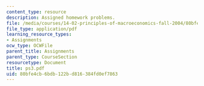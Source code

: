 ```yaml
---
content_type: resource
description: Assigned homework problems.
file: /media/courses/14-02-principles-of-macroeconomics-fall-2004/80bfe4cb6bdb122bd816384fd0ef7863_ps3.pdf
file_type: application/pdf
learning_resource_types:
- Assignments
ocw_type: OCWFile
parent_title: Assignments
parent_type: CourseSection
resourcetype: Document
title: ps3.pdf
uid: 80bfe4cb-6bdb-122b-d816-384fd0ef7863
---
```

